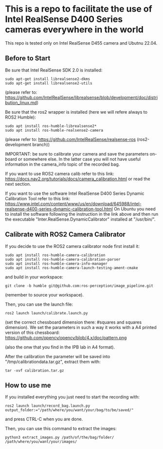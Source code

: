 # This is a repo to facilitate the use of Intel RealSense D400 Series cameras everywhere in the world

This repo is tested only on Intel RealSense D455 camera and Ubutnu 22.04.

## Before to Start
Be sure that Intel RealSense SDK 2.0 is installed:

```
sudo apt-get install librealsense2-dkms
sudo apt-get install librealsense2-utils
```

(please refer to: https://github.com/IntelRealSense/librealsense/blob/development/doc/distribution_linux.md)

Be sure that the ros2 wrapper is installed (here we will refere always to ROS2 Humble):

```
sudo apt install ros-humble-librealsense2*
sudo apt install ros-humble-realsense2-camera
```

(please refer to: https://github.com/IntelRealSense/realsense-ros (ros2-development branch))

IMPORTANT: be sure to calibrate your camera and save the parameters on-board or somewhere else.
In the latter case you will not have useful information in the camera_info topic of the recorded bag.

If you want to use ROS2 camera calib refer to this link:
https://docs.nav2.org/tutorials/docs/camera_calibration.html
or read the next section.

If you want to use the software Intel RealSense D400 Series Dynamic Calibration Tool refer to this link:
https://www.intel.com/content/www/us/en/download/645988/intel-realsense-d400-series-dynamic-calibration-tool.html
On Ubuntu you need to install the software following the instruction in the link above and then run the executable "Inter.RealSense.DynamicCalibrator" installed at "/usr/bin/".


## Calibrate with ROS2 Camera Calibrator
If you decide to use the ROS2 camera calibrator node first install it:

```
sudo apt install ros-humble-camera-calibration
sudo apt install ros-humble-camera-calibration-parser
sudo apt install ros-humble-camera-info-manager
sudo apt install ros-humble-camera-launch-testing-ament-cmake
```

and build in your workspace:

```
git clone -b humble git@github.com:ros-perception/image_pipeline.git
```

(remember to source your workspace).

Then, you can use the launch file:

```
ros2 launch launch/calibrate.launch.py
```

(set the correct chessboard dimension there: #squares and squares dimension).
We set the parameters in such a way it works with a A4 printed version of this chessboard:
https://github.com/opencv/opencv/blob/4.x/doc/pattern.png

(also the onw that you find in the IPB lab in A4 format).

After the calibration the parameter will be saved into "/tmp/calibrationdata.tar.gz", extract them with:

```
tar -xvf calibration.tar.gz
```

## How to use me
If you installed everything you just need to start the recording with:

```
ros2 launch launch/record_bag.launch.py output_folder:="/path/where/you/want/your/bag/to/be/saved/"
```

and press CTRL-C when you are done.

Then, you can use this command to extract the images:

```
python3 extract_images.py /path/of/the/bag/folder/ /path/where/you/want/your/images/
```

